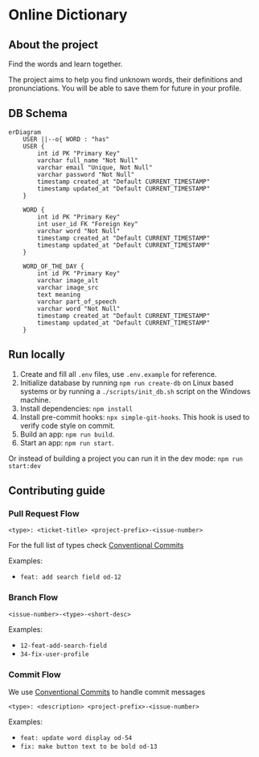# Online Dictionary

## About the project

Find the words and learn together.

The project aims to help you find unknown words, their definitions and pronunciations. You will be able to save them for future in your profile.

## DB Schema

```mermaid
erDiagram
    USER ||--o{ WORD : "has"
    USER {
        int id PK "Primary Key"
        varchar full_name "Not Null"
        varchar email "Unique, Not Null"
        varchar password "Not Null"
        timestamp created_at "Default CURRENT_TIMESTAMP"
        timestamp updated_at "Default CURRENT_TIMESTAMP"
    }

    WORD {
        int id PK "Primary Key"
        int user_id FK "Foreign Key"
        varchar word "Not Null"
        timestamp created_at "Default CURRENT_TIMESTAMP"
        timestamp updated_at "Default CURRENT_TIMESTAMP"
    }

    WORD_OF_THE_DAY {
        int id PK "Primary Key"
        varchar image_alt
        varchar image_src
        text meaning
        varchar part_of_speech
        varchar word "Not Null"
        timestamp created_at "Default CURRENT_TIMESTAMP"
        timestamp updated_at "Default CURRENT_TIMESTAMP"
    }

```

## Run locally

1. Create and fill all `.env` files, use `.env.example` for reference.
2. Initialize database by running `npm run create-db` on Linux based systems or by running a `./scripts/init_db.sh` script on the Windows machine.
3. Install dependencies: `npm install`
4. Install pre-commit hooks: `npx simple-git-hooks`. This hook is used to verify code style on commit.
5. Build an app: `npm run build`.
6. Start an app: `npm run start`.

Or instead of building a project you can run it in the dev mode: `npm run start:dev`

## Contributing guide

### Pull Request Flow

```
<type>: <ticket-title> <project-prefix>-<issue-number>
```

For the full list of types check [Conventional Commits](https://github.com/conventional-changelog/commitlint/tree/master/%40commitlint/config-conventional)

Examples:

- `feat: add search field od-12`

### Branch Flow

```
<issue-number>-<type>-<short-desc>
```

Examples:

- `12-feat-add-search-field`
- `34-fix-user-profile`

### Commit Flow

We use [Conventional Commits](https://www.conventionalcommits.org/en/v1.0.0) to handle commit messages

```
<type>: <description> <project-prefix>-<issue-number>
```

Examples:

- `feat: update word display od-54`
- `fix: make button text to be bold od-13`
